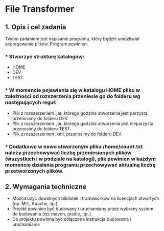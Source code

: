 # File Transformer 
  
## 1.	Opis i cel zadania  
Twoim zadaniem jest napisanie programu, który będzie umożliwiał segregowanie plików. Program powinien:  
  
### * Stworzyć strukturę katalogów:  
  +	HOME  
  + DEV  
  + TEST  
  
### * W momencie pojawienia się w katalogu HOME pliku w zależności od rozszerzenia przeniesie go do folderu wg następujących reguł:  
  + Plik z rozszerzeniem .jar, którego godzina utworzenia jest parzysta przenosimy do folderu DEV.
  +	Plik z rozszerzeniem .jar, którego godzina utworzenia jest nieparzysta przenosimy do folderu TEST.
  +	Plik z rozszerzeniem .xml, przenosimy do folderu DEV.  
    
### * Dodatkowo w nowo stworzonym pliku /home/count.txt należy przechowywać liczbę przeniesionych plików (wszystkich i w podziale na katalogi), plik powinien w każdym momencie działania programu przechowywać aktualną liczbę przetworzonych plików.  
  
## 2. Wymagania techniczne
*	Można użyć dowolnych bibliotek i frameworków na licencjach otwartych (np. MIT, Apache, itp.).  
* Projekt powinien być budowany i uruchamiany przez wybrany system do budowania (np. maven, gradle, itp..).  
* Do projektu powinna być dołączona instrukcja budowania i uruchamiania  
  


